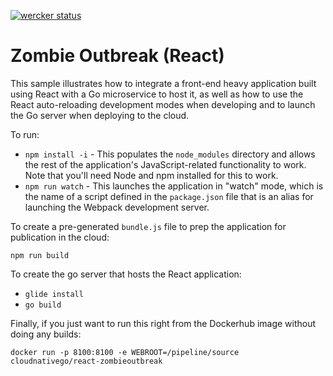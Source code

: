 [![wercker status](https://app.wercker.com/status/3a6aa103e41cdd120a30f7775c482449/m "wercker status")](https://app.wercker.com/project/bykey/3a6aa103e41cdd120a30f7775c482449)

# Zombie Outbreak (React)

This sample illustrates how to integrate a front-end heavy application built using React with a Go microservice to host it, as well as how to
use the React auto-reloading development modes when developing and to launch the Go server when deploying to the cloud.

To run:

* `npm install -i` - This populates the `node_modules` directory and allows the rest of the application's JavaScript-related functionality to work. Note that you'll need Node and npm installed for this to work.
* `npm run watch` - This launches the application in "watch" mode, which is the name of a script defined in the `package.json` file that is an alias for launching the Webpack development server.

To create a pre-generated `bundle.js` file to prep the application for publication in the cloud:

`npm run build`

To create the go server that hosts the React application:

* `glide install`
* `go build`

Finally, if you just want to run this right from the Dockerhub image without doing any builds:

```
docker run -p 8100:8100 -e WEBROOT=/pipeline/source cloudnativego/react-zombieoutbreak
```
